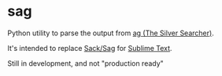 # sag

Python utility to parse the output from [ag (The Silver Searcher)](https://github.com/ggreer/the_silver_searcher).

It's intended to replace [Sack/Sag](https://github.com/sampson-chen/sack) for [Sublime Text](http://www.sublimetext.com/).

Still in development, and not "production ready"


